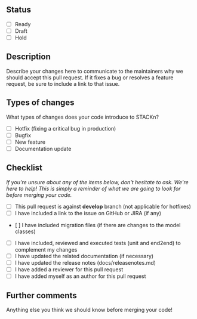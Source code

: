 ## Status

- [ ] Ready
- [ ] Draft
- [ ] Hold

## Description

Describe your changes here to communicate to the maintainers why we should accept this pull request.
If it fixes a bug or resolves a feature request, be sure to include a link to that issue.

## Types of changes

What types of changes does your code introduce to STACKn?

- [ ] Hotfix (fixing a critical bug in production)
- [ ] Bugfix
- [ ] New feature
- [ ] Documentation update

## Checklist

_If you're unsure about any of the items below, don't hesitate to ask. We're here to help!
This is simply a reminder of what we are going to look for before merging your code._

- [ ] This pull request is against **develop** branch (not applicable for hotfixes)
- [ ] I have included a link to the issue on GitHub or JIRA (if any)
- [ ] I have included migration files (if there are changes to the model classes)
- [ ] I have included, reviewed and executed tests (unit and end2end) to complement my changes
- [ ] I have updated the related documentation (if necessary)
- [ ] I have updated the release notes (docs/releasenotes.md)
- [ ] I have added a reviewer for this pull request
- [ ] I have added myself as an author for this pull request

## Further comments

Anything else you think we should know before merging your code!
